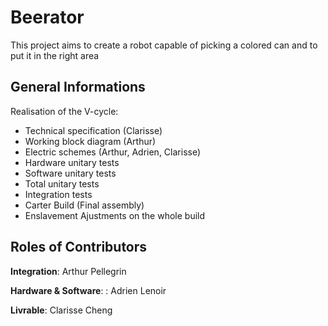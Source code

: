 # Beerator
This project aims to create a robot capable of picking a colored can and to put it in the right area

## General Informations

Realisation of the V-cycle:
* Technical specification (Clarisse)
* Working block diagram (Arthur)
* Electric schemes (Arthur, Adrien, Clarisse)
* Hardware unitary tests
* Software unitary tests
* Total unitary tests
* Integration tests
* Carter Build (Final assembly)
* Enslavement Ajustments on the whole build

## Roles of Contributors

**Integration**: Arthur Pellegrin 

**Hardware & Software**: : Adrien Lenoir

**Livrable**: Clarisse Cheng

